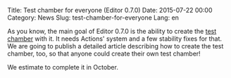 Title: Test chamber for everyone (Editor 0.7.0)
Date: 2015-07-22 00:00
Category: News
Slug: test-chamber-for-everyone
Lang: en


As you know, the main goal of Editor 0.7.0 is the ability to create the <a title="Test chamber" href="https://youtu.be/9_6seUWcPbU" target="_blank">test chamber</a> with it. It needs Actions' system and a few stability fixes for that. We are going to publish a detailed article describing how to create the test chamber, too, so that anyone could create their own test chamber!

We estimate to complete it in October.
